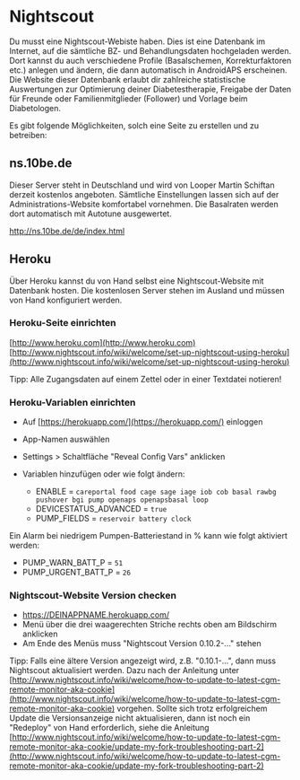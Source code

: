 # Nightscout
Du musst eine Nightscout-Webiste haben. Dies ist eine Datenbank im Internet, auf die sämtliche BZ- und Behandlungsdaten hochgeladen werden. Dort kannst du auch verschiedene Profile (Basalschemen, Korrekturfaktoren etc.) anlegen und ändern, die dann automatisch in AndroidAPS erscheinen. Die Website dieser Datenbank erlaubt dir zahlreiche statistische Auswertungen zur Optimierung deiner Diabetestherapie, Freigabe der Daten für Freunde oder Familienmitglieder (Follower) und Vorlage beim Diabetologen.

Es gibt folgende Möglichkeiten, solch eine Seite zu erstellen und zu betreiben:

## ns.10be.de
Dieser Server steht in Deutschland und wird von Looper Martin Schiftan derzeit kostenlos angeboten. Sämtliche Einstellungen lassen sich auf der Administrations-Website komfortabel vornehmen. Die Basalraten werden dort automatisch mit Autotune ausgewertet.

[http://ns.10be.de/de/index.html ](http://ns.10be.de/de/index.html)

## Heroku
Über Heroku kannst du von Hand selbst eine Nightscout-Website mit Datenbank hosten. Die kostenlosen Server stehen im Ausland und müssen von Hand konfiguriert werden.

### Heroku-Seite einrichten
[http://www.heroku.com](http://www.heroku.com)
[http://www.nightscout.info/wiki/welcome/set-up-nightscout-using-heroku](http://www.nightscout.info/wiki/welcome/set-up-nightscout-using-heroku)
  
Tipp: Alle Zugangsdaten auf einem Zettel oder in einer Textdatei notieren!

### Heroku-Variablen einrichten

* Auf [https://herokuapp.com/](https://herokuapp.com/) einloggen
* App-Namen auswählen
* Settings > Schaltfläche "Reveal Config Vars" anklicken
* Variablen hinzufügen oder wie folgt ändern:

  * ENABLE = `careportal food cage sage iage iob cob basal rawbg pushover bgi pump openaps openapsbasal loop`
  * DEVICESTATUS_ADVANCED = `true`
  * PUMP_FIELDS = `reservoir battery clock`

Ein Alarm bei niedrigem Pumpen-Batteriestand in % kann wie folgt aktiviert werden:

* PUMP_WARN_BATT_P = `51`
* PUMP_URGENT_BATT_P = `26`

### Nightscout-Website Version checken

* https://DEINAPPNAME.herokuapp.com/
* Menü über die drei waagerechten Striche rechts oben am Bildschirm anklicken
* Am Ende des Menüs muss "Nightscout Version 0.10.2-..." stehen

Tipp: Falls eine ältere Version angezeigt wird, z.B. "0.10.1-...", dann muss Nightscout aktualisiert werden. Dazu nach der Anleitung unter [http://www.nightscout.info/wiki/welcome/how-to-update-to-latest-cgm-remote-monitor-aka-cookie](http://www.nightscout.info/wiki/welcome/how-to-update-to-latest-cgm-remote-monitor-aka-cookie) vorgehen. Sollte sich trotz erfolgreichem Update die Versionsanzeige nicht aktualisieren, dann ist noch ein "Redeploy" von Hand erforderlich, siehe die Anleitung [http://www.nightscout.info/wiki/welcome/how-to-update-to-latest-cgm-remote-monitor-aka-cookie/update-my-fork-troubleshooting-part-2](http://www.nightscout.info/wiki/welcome/how-to-update-to-latest-cgm-remote-monitor-aka-cookie/update-my-fork-troubleshooting-part-2)
